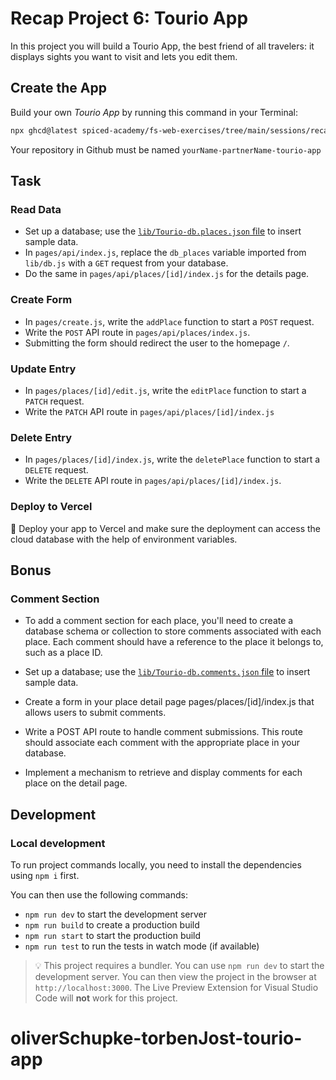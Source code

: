 # Recap Project 6: Tourio App

In this project you will build a Tourio App, the best friend of all travelers: it displays sights you want to visit and lets you edit them.

## Create the App

Build your own _Tourio App_ by running this command in your Terminal:

```bash
npx ghcd@latest spiced-academy/fs-web-exercises/tree/main/sessions/recap-project-6/tourio-app
```

Your repository in Github must be named `yourName-partnerName-tourio-app`

## Task

### Read Data

- Set up a database; use the [`lib/Tourio-db.places.json` file](lib/Tourio-db.places.json) to insert sample data.
- In `pages/api/index.js`, replace the `db_places` variable imported from `lib/db.js` with a `GET` request from your database.
- Do the same in `pages/api/places/[id]/index.js` for the details page.

### Create Form

- In `pages/create.js`, write the `addPlace` function to start a `POST` request.
- Write the `POST` API route in `pages/api/places/index.js`.
- Submitting the form should redirect the user to the homepage `/`.

### Update Entry

- In `pages/places/[id]/edit.js`, write the `editPlace` function to start a `PATCH` request.
- Write the `PATCH` API route in `pages/api/places/[id]/index.js`

### Delete Entry

- In `pages/places/[id]/index.js`, write the `deletePlace` function to start a `DELETE` request.
- Write the `DELETE` API route in `pages/api/places/[id]/index.js`.

### Deploy to Vercel

🚀 Deploy your app to Vercel and make sure the deployment can access the cloud database with the help of environment variables.

## Bonus

### Comment Section

- To add a comment section for each place, you'll need to create a database schema or collection to store comments associated with each place. Each comment should have a reference to the place it belongs to, such as a place ID.

- Set up a database; use the [`lib/Tourio-db.comments.json` file](lib/Tourio-db.comments.json) to insert sample data.

- Create a form in your place detail page pages/places/[id]/index.js that allows users to submit comments.

- Write a POST API route to handle comment submissions. This route should associate each comment with the appropriate place in your database.

- Implement a mechanism to retrieve and display comments for each place on the detail page.

## Development

### Local development

To run project commands locally, you need to install the dependencies using `npm i` first.

You can then use the following commands:

- `npm run dev` to start the development server
- `npm run build` to create a production build
- `npm run start` to start the production build
- `npm run test` to run the tests in watch mode (if available)

> 💡 This project requires a bundler. You can use `npm run dev` to start the development server. You can then view the project in the browser at `http://localhost:3000`. The Live Preview Extension for Visual Studio Code will **not** work for this project.
# oliverSchupke-torbenJost-tourio-app
